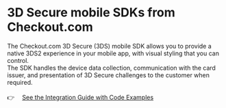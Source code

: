 # 3D Secure mobile SDKs from Checkout.com

The Checkout.com 3D Secure (3DS) mobile SDK allows you to provide a native 3DS2 experience in your mobile app, with visual styling that you can control.
<br/>
The SDK handles the device data collection, communication with the card issuer, and presentation of 3D Secure challenges to the customer when required.
<br/><br/>
👉  [See the Integration Guide with Code Examples](https://www.checkout.com/docs/risk-management/3d-secure/sessions/non-hosted-sessions/3d-secure-mobile-sdks#Integrate_the_3D_Secure_SDK_into_your_app)

